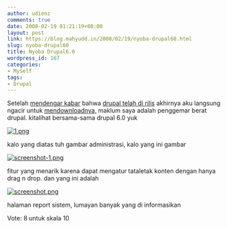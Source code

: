 ```yaml
---
author: udienz
comments: true
date: 2008-02-19 01:21:19+00:00
layout: post
link: https://blog.mahyudd.in/2008/02/19/nyoba-drupal60.html
slug: nyoba-drupal60
title: Nyoba Drupal6.0
wordpress_id: 167
categories:
- MySelf
tags:
- Drupal
---
```


Setelah [mendengar kabar](http://okto.silaban.net/2008/02/linux/drupal-60-telah-tersedia/) bahwa [drupal telah di rilis](http://drupal.org/drupal-6.0) akhirnya aku langsung ngacir untuk [mendownloadnya,](http://ftp.osuosl.org/pub/drupal/files/projects/drupal-6.0.tar.gz) maklum saya adalah penggemar berat drupal. kitalihat bersama-sama drupal 6.0 yuk

[![1.png](http://udienz.files.wordpress.com/2008/02/1.thumbnail.png)](http://udienz.wordpress.com/2008/02/19/nyoba-drupal60/295/)

kalo yang diatas tuh gambar administrasi, kalo yang ini gambar

[![screenshot-1.png](http://udienz.files.wordpress.com/2008/02/screenshot-1.thumbnail.png)](http://udienz.files.wordpress.com/2008/02/screenshot-1.png)

fitur yang menarik karena dapat mengatur tataletak konten dengan hanya drag n drop. dan yang ini adalah

[![screenshot.png](http://udienz.files.wordpress.com/2008/02/screenshot.thumbnail.png)](http://udienz.files.wordpress.com/2008/02/screenshot.png)

halaman report sistem, lumayan banyak yang di informasikan

Vote: 8 untuk skala 10
